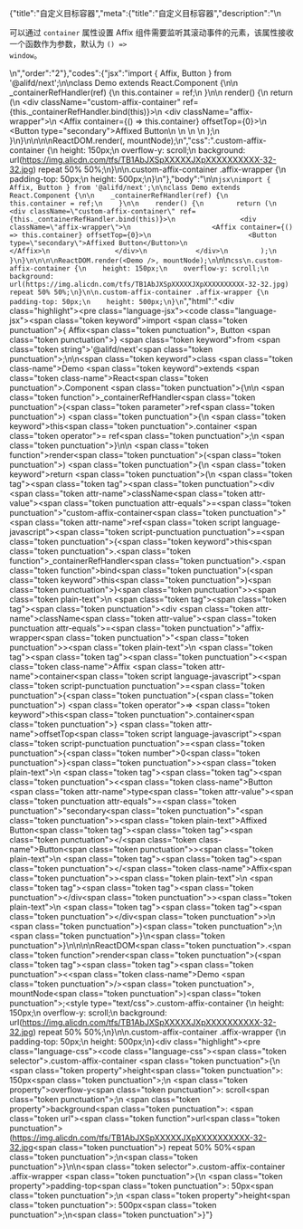 {"title":"自定义目标容器","meta":{"title":"自定义目标容器","description":"\n<p>可以通过 <code>container</code> 属性设置 Affix 组件需要监听其滚动事件的元素，该属性接收一个函数作为参数，默认为 <code>() =&gt; window</code>。</p>\n","order":"2"},"codes":{"jsx":"import { Affix, Button } from '@alifd/next';\n\nclass Demo extends React.Component {\n\n    _containerRefHandler(ref) {\n        this.container = ref;\n    }\n\n    render() {\n        return (\n            <div className=\"custom-affix-container\" ref={this._containerRefHandler.bind(this)}>\n                <div className=\"affix-wrapper\">\n                    <Affix container={() => this.container} offsetTop={0}>\n                        <Button type=\"secondary\">Affixed Button</Button>\n                    </Affix>\n                </div>\n            </div>\n        );\n    }\n}\n\n\n\nReactDOM.render(<Demo />, mountNode);\n","css":".custom-affix-container {\n    height: 150px;\n    overflow-y: scroll;\n    background: url(https://img.alicdn.com/tfs/TB1AbJXSpXXXXXJXpXXXXXXXXXX-32-32.jpg) repeat 50% 50%;\n}\n\n.custom-affix-container .affix-wrapper {\n    padding-top: 50px;\n    height: 500px;\n}\n"},"body":"\n\n````jsx\nimport { Affix, Button } from '@alifd/next';\n\nclass Demo extends React.Component {\n\n    _containerRefHandler(ref) {\n        this.container = ref;\n    }\n\n    render() {\n        return (\n            <div className=\"custom-affix-container\" ref={this._containerRefHandler.bind(this)}>\n                <div className=\"affix-wrapper\">\n                    <Affix container={() => this.container} offsetTop={0}>\n                        <Button type=\"secondary\">Affixed Button</Button>\n                    </Affix>\n                </div>\n            </div>\n        );\n    }\n}\n\n\n\nReactDOM.render(<Demo />, mountNode);\n````\n\n````css\n.custom-affix-container {\n    height: 150px;\n    overflow-y: scroll;\n    background: url(https://img.alicdn.com/tfs/TB1AbJXSpXXXXXJXpXXXXXXXXXX-32-32.jpg) repeat 50% 50%;\n}\n\n.custom-affix-container .affix-wrapper {\n    padding-top: 50px;\n    height: 500px;\n}\n````","html":"<script>(function(){\"use strict\";\n\nvar _createClass = function () { function defineProperties(target, props) { for (var i = 0; i < props.length; i++) { var descriptor = props[i]; descriptor.enumerable = descriptor.enumerable || false; descriptor.configurable = true; if (\"value\" in descriptor) descriptor.writable = true; Object.defineProperty(target, descriptor.key, descriptor); } } return function (Constructor, protoProps, staticProps) { if (protoProps) defineProperties(Constructor.prototype, protoProps); if (staticProps) defineProperties(Constructor, staticProps); return Constructor; }; }();\n\nvar _next = require(\"@alifd/next\");\n\nfunction _classCallCheck(instance, Constructor) { if (!(instance instanceof Constructor)) { throw new TypeError(\"Cannot call a class as a function\"); } }\n\nfunction _possibleConstructorReturn(self, call) { if (!self) { throw new ReferenceError(\"this hasn't been initialised - super() hasn't been called\"); } return call && (typeof call === \"object\" || typeof call === \"function\") ? call : self; }\n\nfunction _inherits(subClass, superClass) { if (typeof superClass !== \"function\" && superClass !== null) { throw new TypeError(\"Super expression must either be null or a function, not \" + typeof superClass); } subClass.prototype = Object.create(superClass && superClass.prototype, { constructor: { value: subClass, enumerable: false, writable: true, configurable: true } }); if (superClass) Object.setPrototypeOf ? Object.setPrototypeOf(subClass, superClass) : subClass.__proto__ = superClass; }\n\nvar Demo = function (_React$Component) {\n    _inherits(Demo, _React$Component);\n\n    function Demo() {\n        _classCallCheck(this, Demo);\n\n        return _possibleConstructorReturn(this, (Demo.__proto__ || Object.getPrototypeOf(Demo)).apply(this, arguments));\n    }\n\n    _createClass(Demo, [{\n        key: \"_containerRefHandler\",\n        value: function _containerRefHandler(ref) {\n            this.container = ref;\n        }\n    }, {\n        key: \"render\",\n        value: function render() {\n            var _this2 = this;\n\n            return React.createElement(\n                \"div\",\n                { className: \"custom-affix-container\", ref: this._containerRefHandler.bind(this) },\n                React.createElement(\n                    \"div\",\n                    { className: \"affix-wrapper\" },\n                    React.createElement(\n                        _next.Affix,\n                        { container: function container() {\n                                return _this2.container;\n                            }, offsetTop: 0 },\n                        React.createElement(\n                            _next.Button,\n                            { type: \"secondary\" },\n                            \"Affixed Button\"\n                        )\n                    )\n                )\n            );\n        }\n    }]);\n\n    return Demo;\n}(React.Component);\n\nReactDOM.render(React.createElement(Demo, null), mountNode);})()</script><div class=\"highlight\"><pre class=\"language-jsx\"><code class=\"language-jsx\"><span class=\"token keyword\">import</span> <span class=\"token punctuation\">{</span> Affix<span class=\"token punctuation\">,</span> Button <span class=\"token punctuation\">}</span> <span class=\"token keyword\">from</span> <span class=\"token string\">'@alifd/next'</span><span class=\"token punctuation\">;</span>\n\n<span class=\"token keyword\">class</span> <span class=\"token class-name\">Demo</span> <span class=\"token keyword\">extends</span> <span class=\"token class-name\">React<span class=\"token punctuation\">.</span>Component</span> <span class=\"token punctuation\">{</span>\n\n    <span class=\"token function\">_containerRefHandler</span><span class=\"token punctuation\">(</span><span class=\"token parameter\">ref</span><span class=\"token punctuation\">)</span> <span class=\"token punctuation\">{</span>\n        <span class=\"token keyword\">this</span><span class=\"token punctuation\">.</span>container <span class=\"token operator\">=</span> ref<span class=\"token punctuation\">;</span>\n    <span class=\"token punctuation\">}</span>\n\n    <span class=\"token function\">render</span><span class=\"token punctuation\">(</span><span class=\"token punctuation\">)</span> <span class=\"token punctuation\">{</span>\n        <span class=\"token keyword\">return</span> <span class=\"token punctuation\">(</span>\n            <span class=\"token tag\"><span class=\"token tag\"><span class=\"token punctuation\">&lt;</span>div</span> <span class=\"token attr-name\">className</span><span class=\"token attr-value\"><span class=\"token punctuation attr-equals\">=</span><span class=\"token punctuation\">\"</span>custom-affix-container<span class=\"token punctuation\">\"</span></span> <span class=\"token attr-name\">ref</span><span class=\"token script language-javascript\"><span class=\"token script-punctuation punctuation\">=</span><span class=\"token punctuation\">{</span><span class=\"token keyword\">this</span><span class=\"token punctuation\">.</span><span class=\"token function\">_containerRefHandler</span><span class=\"token punctuation\">.</span><span class=\"token function\">bind</span><span class=\"token punctuation\">(</span><span class=\"token keyword\">this</span><span class=\"token punctuation\">)</span><span class=\"token punctuation\">}</span></span><span class=\"token punctuation\">></span></span><span class=\"token plain-text\">\n                </span><span class=\"token tag\"><span class=\"token tag\"><span class=\"token punctuation\">&lt;</span>div</span> <span class=\"token attr-name\">className</span><span class=\"token attr-value\"><span class=\"token punctuation attr-equals\">=</span><span class=\"token punctuation\">\"</span>affix-wrapper<span class=\"token punctuation\">\"</span></span><span class=\"token punctuation\">></span></span><span class=\"token plain-text\">\n                    </span><span class=\"token tag\"><span class=\"token tag\"><span class=\"token punctuation\">&lt;</span><span class=\"token class-name\">Affix</span></span> <span class=\"token attr-name\">container</span><span class=\"token script language-javascript\"><span class=\"token script-punctuation punctuation\">=</span><span class=\"token punctuation\">{</span><span class=\"token punctuation\">(</span><span class=\"token punctuation\">)</span> <span class=\"token operator\">=></span> <span class=\"token keyword\">this</span><span class=\"token punctuation\">.</span>container<span class=\"token punctuation\">}</span></span> <span class=\"token attr-name\">offsetTop</span><span class=\"token script language-javascript\"><span class=\"token script-punctuation punctuation\">=</span><span class=\"token punctuation\">{</span><span class=\"token number\">0</span><span class=\"token punctuation\">}</span></span><span class=\"token punctuation\">></span></span><span class=\"token plain-text\">\n                        </span><span class=\"token tag\"><span class=\"token tag\"><span class=\"token punctuation\">&lt;</span><span class=\"token class-name\">Button</span></span> <span class=\"token attr-name\">type</span><span class=\"token attr-value\"><span class=\"token punctuation attr-equals\">=</span><span class=\"token punctuation\">\"</span>secondary<span class=\"token punctuation\">\"</span></span><span class=\"token punctuation\">></span></span><span class=\"token plain-text\">Affixed Button</span><span class=\"token tag\"><span class=\"token tag\"><span class=\"token punctuation\">&lt;/</span><span class=\"token class-name\">Button</span></span><span class=\"token punctuation\">></span></span><span class=\"token plain-text\">\n                    </span><span class=\"token tag\"><span class=\"token tag\"><span class=\"token punctuation\">&lt;/</span><span class=\"token class-name\">Affix</span></span><span class=\"token punctuation\">></span></span><span class=\"token plain-text\">\n                </span><span class=\"token tag\"><span class=\"token tag\"><span class=\"token punctuation\">&lt;/</span>div</span><span class=\"token punctuation\">></span></span><span class=\"token plain-text\">\n            </span><span class=\"token tag\"><span class=\"token tag\"><span class=\"token punctuation\">&lt;/</span>div</span><span class=\"token punctuation\">></span></span>\n        <span class=\"token punctuation\">)</span><span class=\"token punctuation\">;</span>\n    <span class=\"token punctuation\">}</span>\n<span class=\"token punctuation\">}</span>\n\n\n\nReactDOM<span class=\"token punctuation\">.</span><span class=\"token function\">render</span><span class=\"token punctuation\">(</span><span class=\"token tag\"><span class=\"token tag\"><span class=\"token punctuation\">&lt;</span><span class=\"token class-name\">Demo</span></span> <span class=\"token punctuation\">/></span></span><span class=\"token punctuation\">,</span> mountNode<span class=\"token punctuation\">)</span><span class=\"token punctuation\">;</span></code></pre></div><style type=\"text/css\">.custom-affix-container {\n    height: 150px;\n    overflow-y: scroll;\n    background: url(https://img.alicdn.com/tfs/TB1AbJXSpXXXXXJXpXXXXXXXXXX-32-32.jpg) repeat 50% 50%;\n}\n\n.custom-affix-container .affix-wrapper {\n    padding-top: 50px;\n    height: 500px;\n}</style><div class=\"highlight\"><pre class=\"language-css\"><code class=\"language-css\"><span class=\"token selector\">.custom-affix-container</span> <span class=\"token punctuation\">{</span>\n    <span class=\"token property\">height</span><span class=\"token punctuation\">:</span> 150px<span class=\"token punctuation\">;</span>\n    <span class=\"token property\">overflow-y</span><span class=\"token punctuation\">:</span> scroll<span class=\"token punctuation\">;</span>\n    <span class=\"token property\">background</span><span class=\"token punctuation\">:</span> <span class=\"token url\"><span class=\"token function\">url</span><span class=\"token punctuation\">(</span>https://img.alicdn.com/tfs/TB1AbJXSpXXXXXJXpXXXXXXXXXX-32-32.jpg<span class=\"token punctuation\">)</span></span> repeat 50% 50%<span class=\"token punctuation\">;</span>\n<span class=\"token punctuation\">}</span>\n\n<span class=\"token selector\">.custom-affix-container .affix-wrapper</span> <span class=\"token punctuation\">{</span>\n    <span class=\"token property\">padding-top</span><span class=\"token punctuation\">:</span> 50px<span class=\"token punctuation\">;</span>\n    <span class=\"token property\">height</span><span class=\"token punctuation\">:</span> 500px<span class=\"token punctuation\">;</span>\n<span class=\"token punctuation\">}</span></code></pre></div>"}